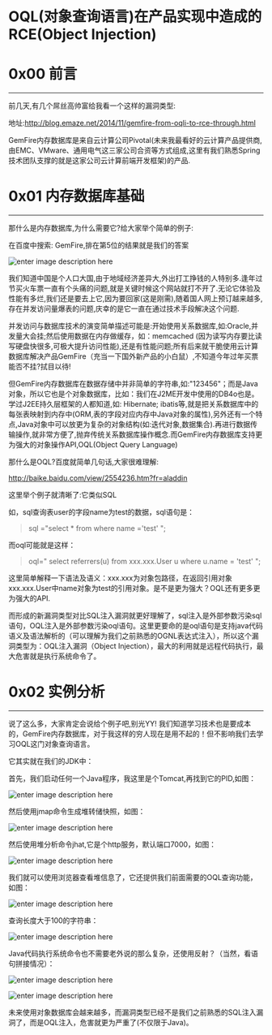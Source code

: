 # OQL(对象查询语言)在产品实现中造成的RCE(Object Injection)

0x00 前言
=======

* * *

前几天,有几个屌丝高帅富给我看一个这样的漏洞类型:

地址:http://blog.emaze.net/2014/11/gemfire-from-oqli-to-rce-through.html

GemFire内存数据库是来自云计算公司Pivotal(未来我最看好的云计算产品提供商,由EMC、VMware、通用电气这三家公司合资等方式组成,这里有我们熟悉Spring技术团队支撑的就是这家公司云计算前端开发框架)的产品.

0x01 内存数据库基础
============

* * *

那什么是内存数据库,为什么需要它?给大家举个简单的例子:

在百度中搜索: GemFire,排在第5位的结果就是我们的答案

![enter image description here](http://drops.javaweb.org/uploads/images/cfa5fcb1692cfdcf8eee395d7d93bc48a7ca05b4.jpg)

我们知道中国是个人口大国,由于地域经济差异大,外出打工挣钱的人特别多.逢年过节买火车票一直有个头痛的问题,就是关键时候这个网站就打不开了.无论它体验及性能有多烂,我们还是要去上它,因为要回家(这是刚需),随着国人网上预订越来越多,存在并发访问量爆表的问题,庆幸的是它一直在通过技术手段解决这个问题.

并发访问与数据库技术的演变简单描述可能是:开始使用关系数据库,如:Oracle,并发量大会挂;然后使用数据在内存做缓存，如：memcached (因为读写内存要比读写硬盘快很多,可极大提升访问性能),还是有性能问题;所有后来就干脆使用云计算数据库解决产品GemFire（充当一下国外新产品的小白鼠）,不知道今年过年买票能否不挂?拭目以待!

但GemFire内存数据库在数据存储中并非简单的字符串,如:"123456"；而是Java对象，所以它也是个对象数据库，比如：我们在J2ME开发中使用的DB4o也是。学过J2EE持久层框架的人都知道,如: Hibernate; ibatis等,就是把关系数据库中的每张表映射到内存中(ORM,表的字段对应内存中Java对象的属性),另外还有一个特点,Java对象中可以放更为复杂的对象结构(如:迭代对象,数据集合).再进行数据传输操作,就非常方便了,抛弃传统关系数据库操作概念.而GemFire内存数据库支持更为强大的对象操作API,OQL(Object Query Language)

那什么是OQL?百度就简单几句话,大家很难理解:

http://baike.baidu.com/view/2554236.htm?fr=aladdin

这里举个例子就清晰了:它类似SQL

如，sql查询表user的字段name为test的数据，sql语句是：

> sql ="select * from where name ='test' ";

而oql可能就是这样：

> oql=" select referrers(u) from xxx.xxx.User u where u.name = 'test' ";

这里简单解释一下语法及语义：xxx.xxx为对象包路径，在返回引用对象xxx.xxx.User中name对象为test的引用对象。是不是更为强大？OQL还有更多更为强大的API.

而形成的新漏洞类型对比SQL注入漏洞就更好理解了，sql注入是外部参数污染sql语句，OQL注入是外部参数污染oql语句。这里更要命的是oql语句是支持java代码语义及语法解析的（可以理解为我们之前熟悉的OGNL表达式注入），所以这个漏洞类型为：OQL注入漏洞（Object Injection），最大的利用就是远程代码执行，最大危害就是执行系统命令了。

0x02 实例分析
=========

* * *

说了这么多，大家肯定会说给个例子吧,别光YY! 我们知道学习技术也是要成本的，GemFire内存数据库，对于我这样的穷人现在是用不起的！但不影响我们去学习OQL这门对象查询语言。

它其实就在我们的JDK中：

首先，我们启动任何一个Java程序，我这里是个Tomcat,再找到它的PID,如图：

![enter image description here](http://drops.javaweb.org/uploads/images/94b9ea3eb9a0e51ad4902564aef2c0c266191f76.jpg)

然后使用jmap命令生成堆转储快照，如图：

![enter image description here](http://drops.javaweb.org/uploads/images/5f4783210821a7adf0320886ce8ac24693a8ff5f.jpg)

然后使用堆分析命令jhat,它是个http服务，默认端口7000，如图：

![enter image description here](http://drops.javaweb.org/uploads/images/48297ed5054c3d13c4bc4971bdeaa4a24faea029.jpg)

我们就可以使用浏览器查看堆信息了，它还提供我们前面需要的OQL查询功能，如图：

![enter image description here](http://drops.javaweb.org/uploads/images/a83f243be0a2e3fc0e665150693a2449979867ae.jpg)

查询长度大于100的字符串：

![enter image description here](http://drops.javaweb.org/uploads/images/29729adf9719b98b9055f5e29d88ea3efd8ac5d7.jpg)

Java代码执行系统命令也不需要老外说的那么复杂，还使用反射？（当然，看语句拼接情况）：

![enter image description here](http://drops.javaweb.org/uploads/images/9f9367ebf87b1a24832d5dfe1aff30914cc78c3a.jpg)

![enter image description here](http://drops.javaweb.org/uploads/images/0574e0736a0b7e9a0ff3fed3eb9ff0e4235a6231.jpg)

未来使用对象数据库会越来越多，而漏洞类型已经不是我们之前熟悉的SQL注入漏洞了，而是OQL注入，危害就更为严重了(不仅限于Java)。